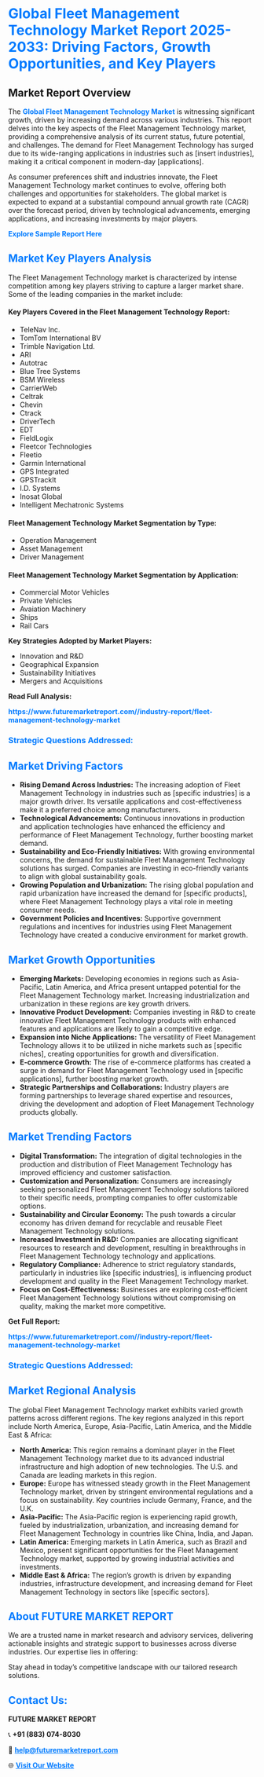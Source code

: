 <h1 style="color: #007BFF;">Global Fleet Management Technology Market Report 2025-2033: Driving Factors, Growth Opportunities, and Key Players</h1>

<section id="overview">
<h2>Market Report Overview</h2>
<p>The <a href="https://www.futuremarketreport.com//industry-report/fleet-management-technology-market" style="color: #007BFF; text-decoration: none;"><strong>Global Fleet Management Technology Market</strong></a> is witnessing significant growth, driven by increasing demand across various industries. This report delves into the key aspects of the Fleet Management Technology market, providing a comprehensive analysis of its current status, future potential, and challenges. The demand for Fleet Management Technology has surged due to its wide-ranging applications in industries such as [insert industries], making it a critical component in modern-day [applications].</p>
<p>As consumer preferences shift and industries innovate, the Fleet Management Technology market continues to evolve, offering both challenges and opportunities for stakeholders. The global market is expected to expand at a substantial compound annual growth rate (CAGR) over the forecast period, driven by technological advancements, emerging applications, and increasing investments by major players.</p>
</section>

<section id="overview">
<p><a href="https://www.futuremarketreport.com//request-sample/reportId=55022" style="color: #007BFF; text-decoration: none;"><strong>Explore Sample Report Here</strong></a></p>
</section>

<section id="key-players">
<h2 style="color: #007BFF;">Market Key Players Analysis</h2>
<p>The Fleet Management Technology market is characterized by intense competition among key players striving to capture a larger market share. Some of the leading companies in the market include:</p>
<h4>Key Players Covered in the Fleet Management Technology Report:</h4>
<ul><li>TeleNav Inc.</li><li>TomTom International BV</li><li>Trimble Navigation Ltd.</li><li>ARI</li><li>Autotrac</li><li>Blue Tree Systems</li><li>BSM Wireless</li><li>CarrierWeb</li><li>Celtrak</li><li>Chevin</li><li>Ctrack</li><li>DriverTech</li><li>EDT</li><li>FieldLogix</li><li>Fleetcor Technologies</li><li>Fleetio</li><li>Garmin International</li><li>GPS Integrated</li><li>GPSTrackIt</li><li>I.D. Systems</li><li>Inosat Global</li><li>Intelligent Mechatronic Systems</li></ul>
<h4>Fleet Management Technology Market Segmentation by Type:</h4>
<ul><li>Operation Management</li><li>Asset Management</li><li>Driver Management</li></ul>

<h4>Fleet Management Technology Market Segmentation by Application:</h4>
<ul><li>Commercial Motor Vehicles</li><li>Private Vehicles</li><li>Avaiation Machinery</li><li>Ships</li><li>Rail Cars</li></ul>
<p><strong>Key Strategies Adopted by Market Players:</strong></p>
<ul>
<li>Innovation and R&D</li>
<li>Geographical Expansion</li>
<li>Sustainability Initiatives</li>
<li>Mergers and Acquisitions</li>
</ul>
</section>

<section>
<p><strong>Read Full Analysis: </strong></p><a href="https://www.futuremarketreport.com//industry-report/fleet-management-technology-market" style="color: #007BFF; text-decoration: none;"><strong>https://www.futuremarketreport.com//industry-report/fleet-management-technology-market</strong></a>
<h3 style="color: #007BFF;">Strategic Questions Addressed:</h3>
</section>

<section id="driving-factors">
<h2 style="color: #007BFF;">Market Driving Factors</h2>
<ul>
<li><strong>Rising Demand Across Industries:</strong> The increasing adoption of Fleet Management Technology in industries such as [specific industries] is a major growth driver. Its versatile applications and cost-effectiveness make it a preferred choice among manufacturers.</li>
<li><strong>Technological Advancements:</strong> Continuous innovations in production and application technologies have enhanced the efficiency and performance of Fleet Management Technology, further boosting market demand.</li>
<li><strong>Sustainability and Eco-Friendly Initiatives:</strong> With growing environmental concerns, the demand for sustainable Fleet Management Technology solutions has surged. Companies are investing in eco-friendly variants to align with global sustainability goals.</li>
<li><strong>Growing Population and Urbanization:</strong> The rising global population and rapid urbanization have increased the demand for [specific products], where Fleet Management Technology plays a vital role in meeting consumer needs.</li>
<li><strong>Government Policies and Incentives:</strong> Supportive government regulations and incentives for industries using Fleet Management Technology have created a conducive environment for market growth.</li>
</ul>
</section>

<section id="growth-opportunities">
<h2 style="color: #007BFF;">Market Growth Opportunities</h2>
<ul>
<li><strong>Emerging Markets:</strong> Developing economies in regions such as Asia-Pacific, Latin America, and Africa present untapped potential for the Fleet Management Technology market. Increasing industrialization and urbanization in these regions are key growth drivers.</li>
<li><strong>Innovative Product Development:</strong> Companies investing in R&D to create innovative Fleet Management Technology products with enhanced features and applications are likely to gain a competitive edge.</li>
<li><strong>Expansion into Niche Applications:</strong> The versatility of Fleet Management Technology allows it to be utilized in niche markets such as [specific niches], creating opportunities for growth and diversification.</li>
<li><strong>E-commerce Growth:</strong> The rise of e-commerce platforms has created a surge in demand for Fleet Management Technology used in [specific applications], further boosting market growth.</li>
<li><strong>Strategic Partnerships and Collaborations:</strong> Industry players are forming partnerships to leverage shared expertise and resources, driving the development and adoption of Fleet Management Technology products globally.</li>
</ul>
</section>

<section id="trending-factors">
<h2 style="color: #007BFF;">Market Trending Factors</h2>
<ul>
<li><strong>Digital Transformation:</strong> The integration of digital technologies in the production and distribution of Fleet Management Technology has improved efficiency and customer satisfaction.</li>
<li><strong>Customization and Personalization:</strong> Consumers are increasingly seeking personalized Fleet Management Technology solutions tailored to their specific needs, prompting companies to offer customizable options.</li>
<li><strong>Sustainability and Circular Economy:</strong> The push towards a circular economy has driven demand for recyclable and reusable Fleet Management Technology solutions.</li>
<li><strong>Increased Investment in R&D:</strong> Companies are allocating significant resources to research and development, resulting in breakthroughs in Fleet Management Technology technology and applications.</li>
<li><strong>Regulatory Compliance:</strong> Adherence to strict regulatory standards, particularly in industries like [specific industries], is influencing product development and quality in the Fleet Management Technology market.</li>
<li><strong>Focus on Cost-Effectiveness:</strong> Businesses are exploring cost-efficient Fleet Management Technology solutions without compromising on quality, making the market more competitive.</li>
</ul>
</section>

<section>
<p><strong>Get Full Report: </strong></p><a href="https://www.futuremarketreport.com//industry-report/fleet-management-technology-market" style="color: #007BFF; text-decoration: none;"><strong>https://www.futuremarketreport.com//industry-report/fleet-management-technology-market</strong></a>
<h3 style="color: #007BFF;">Strategic Questions Addressed:</h3>
</section>


<section id="regional-analysis">
<h2 style="color: #007BFF;">Market Regional Analysis</h2>
<p>The global Fleet Management Technology market exhibits varied growth patterns across different regions. The key regions analyzed in this report include North America, Europe, Asia-Pacific, Latin America, and the Middle East & Africa:</p>
<ul>
<li><strong>North America:</strong> This region remains a dominant player in the Fleet Management Technology market due to its advanced industrial infrastructure and high adoption of new technologies. The U.S. and Canada are leading markets in this region.</li>
<li><strong>Europe:</strong> Europe has witnessed steady growth in the Fleet Management Technology market, driven by stringent environmental regulations and a focus on sustainability. Key countries include Germany, France, and the U.K.</li>
<li><strong>Asia-Pacific:</strong> The Asia-Pacific region is experiencing rapid growth, fueled by industrialization, urbanization, and increasing demand for Fleet Management Technology in countries like China, India, and Japan.</li>
<li><strong>Latin America:</strong> Emerging markets in Latin America, such as Brazil and Mexico, present significant opportunities for the Fleet Management Technology market, supported by growing industrial activities and investments.</li>
<li><strong>Middle East & Africa:</strong> The region’s growth is driven by expanding industries, infrastructure development, and increasing demand for Fleet Management Technology in sectors like [specific sectors].</li>
</ul>
</section>

<footer>
<h2 style="color: #007BFF;">About FUTURE MARKET REPORT</h2>
<p>We are a trusted name in market research and advisory services, delivering actionable insights and strategic support to businesses across diverse industries. Our expertise lies in offering:</p>

<p>Stay ahead in today’s competitive landscape with our tailored research solutions.</p>

<h2 style="color: #007BFF;">Contact Us:</h2>
<p><strong>FUTURE MARKET REPORT</strong></p>
<p>📞 <strong>+91 (883) 074-8030</strong></p>
<p>📧 <strong><a href="mailto:help@futuremarketreport.com" style="color: #007BFF;">help@futuremarketreport.com</a></strong></p>
<p>🌐 <strong><a href="https://www.futuremarketreport.com/" style="color: #007BFF;">Visit Our Website</a></strong></p>
</footer>